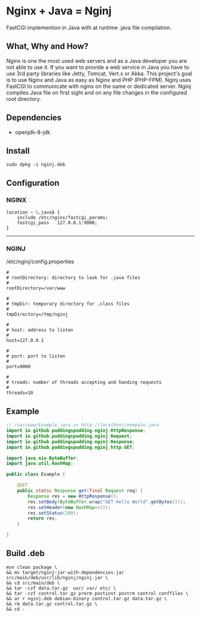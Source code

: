 # Nginx + Java = Nginj

FastCGI implemention in Java with at runtime .java file compilation.

## What, Why and How?
Nginx is one the most used web servers and as a Java developer you are not able to use it. If you want to provide a web service in Java you have to use 3rd party libraries like Jetty, Tomcat, Vert.x or Akka. This project's goal is to use Nginx and Java as easy as Nginx and PHP (PHP-FPM).
Nginj uses FastCGI to communicate with nginx on the same or dedicated server. Nginj compiles Java file on first sight and on any file changes in the configured root directory.


## Dependencies
- openjdk-8-jdk

## Install
```
sudo dpkg -i nginj.deb
```

## Configuration
### NGINX
```
location ~ \.java$ {
	include /etc/nginx/fastcgi_params;
	fastcgi_pass   127.0.0.1:9000;
}
```
---

### NGINJ
/etc/nginj/config.properties
```
#
# rootDirectory: directory to look for .java files
#
rootDirectory=/var/www

#
# tmpDir: temporary directory for .class files
#
tmpDirectory=/tmp/nginj

#
# host: address to listen
#
host=127.0.0.1

#
# port: port to listen
#
port=9000

#
# treads: number of threads accepting and handing requests
#
threads=10
```

## Example
```java
// /var/www/Example.java => http://localhost/exmpale.java
import io.github.puddingspudding.nginj.HttpResponse;
import io.github.puddingspudding.nginj.Request;
import io.github.puddingspudding.nginj.Response;
import io.github.puddingspudding.nginj.http.GET;

import java.nio.ByteBuffer;
import java.util.HashMap;

public class Example {

    @GET
    public static Response get(final Request req) {
        Response res = new HttpResponse();
        res.setBody(ByteBuffer.wrap("GET Hello World".getBytes()));
        res.setHeader(new HashMap<>());
        res.setStatus(200);
        return res;
    }

}
```

## Build .deb
```
mvn clean package \
&& mv target/nginj-jar-with-dependencies.jar src/main/deb/usr/lib/nginj/nginj.jar \
&& cd src/main/deb \
&& tar -czf data.tar.gz  usr/ var/ etc/ \
&& tar -czf control.tar.gz prerm postinst postrm control conffiles \
&& ar r nginj.deb debian-binary control.tar.gz data.tar.gz \
&& rm data.tar.gz control.tar.gz \
&& cd -
```